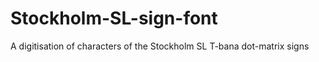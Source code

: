 Stockholm-SL-sign-font
======================

A digitisation of characters of the Stockholm SL T-bana dot-matrix signs
